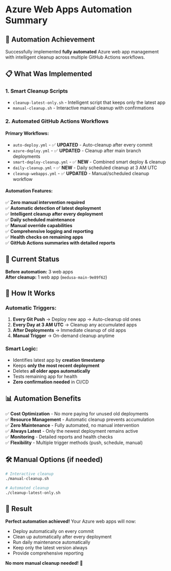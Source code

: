 # Azure Web Apps Automation Summary

## 🎯 Automation Achievement

Successfully implemented **fully automated** Azure web app management with intelligent cleanup across multiple GitHub Actions workflows.

## 📋 What Was Implemented

### 1. **Smart Cleanup Scripts**
- `cleanup-latest-only.sh` - Intelligent script that keeps only the latest app
- `manual-cleanup.sh` - Interactive manual cleanup with confirmations

### 2. **Automated GitHub Actions Workflows**

#### **Primary Workflows:**
- `auto-deploy.yml` - ✅ **UPDATED** - Auto-cleanup after every commit
- `azure-deploy.yml` - ✅ **UPDATED** - Cleanup after main branch deployments
- `smart-deploy-cleanup.yml` - ✅ **NEW** - Combined smart deploy & cleanup
- `daily-cleanup.yml` - ✅ **NEW** - Daily scheduled cleanup at 3 AM UTC
- `cleanup-webapps.yml` - ✅ **UPDATED** - Manual/scheduled cleanup workflow

#### **Automation Features:**
✅ **Zero manual intervention required**  
✅ **Automatic detection of latest deployment**  
✅ **Intelligent cleanup after every deployment**  
✅ **Daily scheduled maintenance**  
✅ **Manual override capabilities**  
✅ **Comprehensive logging and reporting**  
✅ **Health checks on remaining apps**  
✅ **GitHub Actions summaries with detailed reports**  

## 🎯 Current Status

**Before automation:** 3 web apps  
**After cleanup:** 1 web app (`medusa-main-9e89f62`)  

## 🚀 How It Works

### **Automatic Triggers:**
1. **Every Git Push** → Deploy new app → Auto-cleanup old ones
2. **Every Day at 3 AM UTC** → Cleanup any accumulated apps
3. **After Deployments** → Immediate cleanup of old apps
4. **Manual Trigger** → On-demand cleanup anytime

### **Smart Logic:**
- Identifies latest app by **creation timestamp**
- Keeps **only the most recent deployment**
- Deletes **all older apps automatically**
- Tests remaining app for health
- **Zero confirmation needed** in CI/CD

## 📊 Automation Benefits

✅ **Cost Optimization** - No more paying for unused old deployments  
✅ **Resource Management** - Automatic cleanup prevents accumulation  
✅ **Zero Maintenance** - Fully automated, no manual intervention  
✅ **Always Latest** - Only the newest deployment remains active  
✅ **Monitoring** - Detailed reports and health checks  
✅ **Flexibility** - Multiple trigger methods (push, schedule, manual)  

## 🛠️ Manual Options (if needed)

```bash
# Interactive cleanup
./manual-cleanup.sh

# Automated cleanup
./cleanup-latest-only.sh
```

## 🎉 Result

**Perfect automation achieved!** Your Azure web apps will now:
- Deploy automatically on every commit
- Clean up automatically after every deployment
- Run daily maintenance automatically
- Keep only the latest version always
- Provide comprehensive reporting

**No more manual cleanup needed!** 🚀
